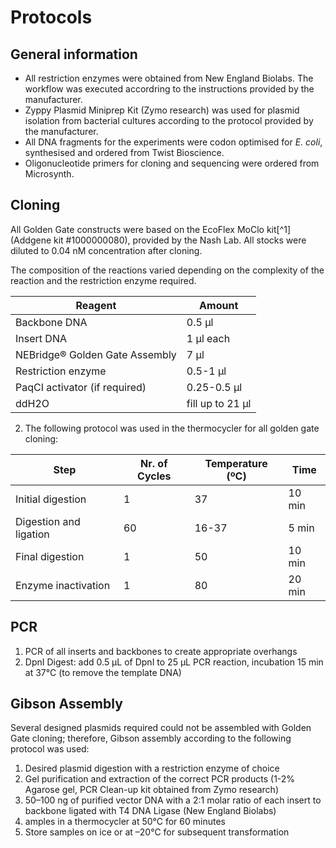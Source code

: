 # Protocols


## General information 
+ All restriction enzymes were obtained from New England Biolabs. The workflow was executed accordring to the instructions provided by the manufacturer.
+ Zyppy Plasmid Miniprep Kit (Zymo research) was used for plasmid isolation from bacterial cultures according to the protocol provided by the manufacturer.
+ All DNA fragments for the experiments were codon optimised for _E. coli_, synthesised and ordered from Twist Bioscience.
+ Oligonucleotide primers for cloning and sequencing were ordered from Microsynth. 

## Cloning

All Golden Gate constructs were based on the EcoFlex MoClo kit[^1] (Addgene kit #1000000080), provided by the Nash Lab. All stocks were diluted to 0.04 nM concentration after cloning.

The composition of the reactions varied depending on the complexity of the reaction and the restriction enzyme required. 

| Reagent  | Amount |
| ------------- | ------------- |
| Backbone DNA  | 0.5 µl  |
| Insert DNA  | 1 µl each |
| NEBridge® Golden Gate Assembly | 7 μl |
| Restriction enzyme  | 0.5-1 μl |
| PaqCI activator (if required)  | 0.25-0.5 μl |
| ddH2O  | fill up to 21 μl |

2. The following protocol was used in the thermocycler for all golden gate cloning:
 


| Step  | Nr. of Cycles | Temperature (ºC)|Time|
| ------------- | ------------- |------------- |------------- |
| Initial digestion | 1  |37  |10 min  |
| Digestion and ligation | 60 | 16-37 |5 min  |
| Final digestion  | 1  |50 | 10 min  |
| Enzyme inactivation | 1   |80 |20 min  |

## PCR

1. PCR of all inserts and backbones to create appropriate overhangs 
2. DpnI Digest: add 0.5 μL of DpnI to 25 μL PCR reaction, incubation 15 min at 37°C (to remove the template DNA)


## Gibson Assembly
Several designed plasmids required could not be assembled with Golden Gate cloning; therefore, Gibson assembly according to the following protocol was used:

1. Desired plasmid digestion with a restriction enzyme of choice 
2. Gel purification and extraction of the correct PCR products (1-2% Agarose gel, PCR Clean-up kit obtained from Zymo research)
4. 50–100 ng of purified vector DNA with a 2:1 molar ratio of each insert to backbone ligated with T4 DNA Ligase (New England Biolabs)
6. amples in a thermocycler at 50°C for 60 minutes 
7. Store samples on ice or at –20°C for subsequent transformation
